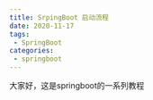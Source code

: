 ```yaml
---
title: SrpingBoot 启动流程
date: 2020-11-17
tags:
 - SpringBoot
categories: 
 - springboot
---
```

大家好，这是springboot的一系列教程